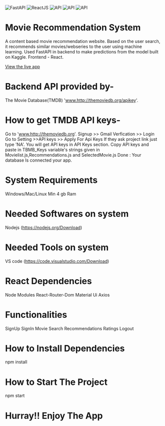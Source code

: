 ![FastAPI](https://img.shields.io/badge/Backend-FastAPI-green)
![ReactJS](https://img.shields.io/badge/Frontend-ReactJS-blue)
![API](https://img.shields.io/badge/API-Kaggle-lightblue)
![API](https://img.shields.io/badge/API-TMDB-darkgreen)
![API](https://img.shields.io/badge/Dataset-IMDB-lightyellow)

# Movie Recommendation System

A content based movie recommendation website. Based on the user search, it recommends similar movies/webseries to the user using machine learning. Used FastAPI in backend to make predictions from the model built on Kaggle. Frontend - React.

[View the live app]()

# Backend API provided by-

The Movie Database(TMDB) 'www.http://themoviedb.org/apikey'.

# How to get TMDB API keys-

Go to 'www.http://themoviedb.org'.
Signup >> Gmail Verfication >> Login
Go to Setting >>API keys >> Apply For Api Keys
If they ask project link just type 'NA'.
You will get API keys in API Keys section.
 Copy API keys and paste in TBMB_Keys variable's strings given in 
 Movielist.js,Recommendations.js and SelectedMovie.js
 Done : Your database Is connected your app.

# System Requirements

Windows/Mac/Linux
Min 4 gb Ram

# Needed Softwares on system

Nodejs (https://nodejs.org/Download)

# Needed Tools on system

 VS code (https://code.visualstudio.com/Download)

# React Dependencies

Node Modules
React-Router-Dom
Material Ui
Axios

# Functionalities

SignUp
SignIn
Movie Search
Recommendations
Ratings
Logout

# How to Install Dependencies

npm install

# How to Start The Project

npm start
 
# Hurray!! Enjoy The App #




